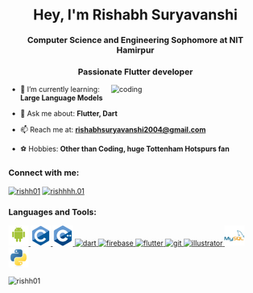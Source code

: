 <h1 align="center">Hey, I'm Rishabh Suryavanshi</h1>
<h3 align="center">Computer Science and Engineering Sophomore at NIT Hamirpur</h3>
<h3 align="center">Passionate Flutter developer</h3>

<img align="right" alt="coding" width="300" src="https://www.bing.com/th/id/OGC.87df6d60f4cc3c07968ae2127bddcc30?pid=1.7&rurl=https%3a%2f%2f64.media.tumblr.com%2f4ac57db98021ffd3a4e6717dee097802%2faa44282323a3c36a-66%2fs500x750%2f727356ce2f1c9fdf07998fcd735c32d83e30f05d.gif&ehk=fgYgRNG3duc9887LP4w4QBv225tyBi9FnSAZO0Kfo84%3d">

- 🌱 I’m currently learning: **Large Language Models**

- 💬 Ask me about: **Flutter, Dart**

- 📫 Reach me at: **rishabhsuryavanshi2004@gmail.com**

- ⚽ Hobbies: **Other than Coding, huge Tottenham Hotspurs fan**

<h3 align="left">Connect with me:</h3>
<p align="left">
<a href="https://linkedin.com/in/rishh01" target="blank"><img align="center" src="https://raw.githubusercontent.com/rahuldkjain/github-profile-readme-generator/master/src/images/icons/Social/linked-in-alt.svg" alt="rishh01" height="30" width="40" /></a>
<a href="https://instagram.com/rishhhh.01" target="blank"><img align="center" src="https://raw.githubusercontent.com/rahuldkjain/github-profile-readme-generator/master/src/images/icons/Social/instagram.svg" alt="rishhhh.01" height="30" width="40" /></a>
</p>

<h3 align="left">Languages and Tools:</h3>
<p align="left"> <a href="https://developer.android.com" target="_blank" rel="noreferrer"> <img src="https://raw.githubusercontent.com/devicons/devicon/master/icons/android/android-original-wordmark.svg" alt="android" width="40" height="40"/> </a> <a href="https://www.cprogramming.com/" target="_blank" rel="noreferrer"> <img src="https://raw.githubusercontent.com/devicons/devicon/master/icons/c/c-original.svg" alt="c" width="40" height="40"/> </a> <a href="https://www.w3schools.com/cpp/" target="_blank" rel="noreferrer"> <img src="https://raw.githubusercontent.com/devicons/devicon/master/icons/cplusplus/cplusplus-original.svg" alt="cplusplus" width="40" height="40"/> </a> <a href="https://dart.dev" target="_blank" rel="noreferrer"> <img src="https://www.vectorlogo.zone/logos/dartlang/dartlang-icon.svg" alt="dart" width="40" height="40"/> </a> <a href="https://firebase.google.com/" target="_blank" rel="noreferrer"> <img src="https://www.vectorlogo.zone/logos/firebase/firebase-icon.svg" alt="firebase" width="40" height="40"/> </a> <a href="https://flutter.dev" target="_blank" rel="noreferrer"> <img src="https://www.vectorlogo.zone/logos/flutterio/flutterio-icon.svg" alt="flutter" width="40" height="40"/> </a> <a href="https://git-scm.com/" target="_blank" rel="noreferrer"> <img src="https://www.vectorlogo.zone/logos/git-scm/git-scm-icon.svg" alt="git" width="40" height="40"/> </a> <a href="https://www.adobe.com/in/products/illustrator.html" target="_blank" rel="noreferrer"> <img src="https://www.vectorlogo.zone/logos/adobe_illustrator/adobe_illustrator-icon.svg" alt="illustrator" width="40" height="40"/> </a> <a href="https://www.mysql.com/" target="_blank" rel="noreferrer"> <img src="https://raw.githubusercontent.com/devicons/devicon/master/icons/mysql/mysql-original-wordmark.svg" alt="mysql" width="40" height="40"/> </a> <a href="https://www.python.org" target="_blank" rel="noreferrer"> <img src="https://raw.githubusercontent.com/devicons/devicon/master/icons/python/python-original.svg" alt="python" width="40" height="40"/> </a> </p>

<p><img align="center" src="https://github-readme-stats.vercel.app/api/top-langs?username=rishh01&show_icons=true&locale=en&layout=compact" alt="rishh01" /></p>
